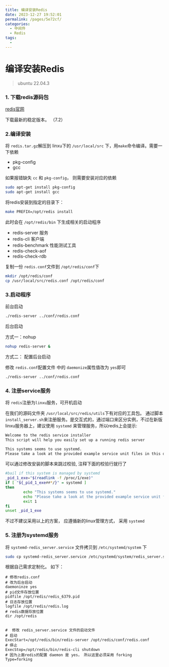 ```yaml
---
title: 编译安装Redis
date: 2023-12-27 19:52:01
permalink: /pages/5e72cf/
categories:
  - 中间件
  - Redis
tags:
  - 
---
```

#  编译安装Redis

> ubuntu 22.04.3

### 1. 下载redis源码包

[redis官网](https://redis.io/)

下载最新的稳定版本。 （7.2）

### 2.编译安装

将 `redis.tar.gz`解压到 linxu下的 `/usr/local/src` 下，用`make`命令编译。需要一下依赖

- pkg-config
- gcc

如果报错缺失 `cc` 和 `pkg-config`， 则需要安装对应的依赖

```bash
sudo apt-get install pkg-config
sudo apt-get install gcc
```

将redis安装到指定的目录下：

```bash
make PREFIX=/opt/redis install
```

此时会在 `/opt/redis/bin` 下生成相关的启动程序

- redis-server  服务
- redis-cli 客户端
- redis-benchmark 性能测试工具
- redis-check-aof  
- redis-check-rdb

复制一份 `redis.conf`文件到 `/opt/redis/conf`下

```bash
mkdir /opt/redis/conf
cp /usr/local/src/redis.conf /opt/redis/conf
```

### 3.启动程序

前台启动

```bash
./redis-server ../conf/redis.conf 
```

后台启动

方式一：nohup 

```bash
nohup redis-server &
```

方式二： 配置后台启动

修改 `redis.conf`配置文件 中的 `daemonize`属性值改为 `yes`即可

```bash
./redis-server ../conf/redis.conf
```

### 4. 注册service服务

将 `redis`注册为`linxu`服务，可开机启动

在我们的源码文件夹 `/usr/local/src/redis/utils`下有对应的工具包。 通过脚本 `install_server.sh`来注册服务。是交互式的，通过端口来区分实例，不过在新版linxu服务器上，建议使用 `systemd` 来管理服务，所以redis上会提示:

```bash
Welcome to the redis service installer
This script will help you easily set up a running redis server

This systems seems to use systemd.
Please take a look at the provided example service unit files in this directory, and adapt and install them. Sorry!
```

可以通过修改安装的脚本来跳过校验, 注释下面的校验行就行了

```bash
#bail if this system is managed by systemd
_pid_1_exe="$(readlink -f /proc/1/exe)"
if [ "${_pid_1_exe##*/}" = systemd ]
then
        echo "This systems seems to use systemd."
        echo "Please take a look at the provided example service unit files in this directory, and adapt and install them. Sorry!"
        exit 1
fi
unset _pid_1_exe
```

不过不建议采用以上的方案， 应遵循新的linux管理方式， 采用  `systemd`

### 5. 注册为systemd服务

将 `systemd-redis_server.service`  文件拷贝到 `/etc/systemd/system` 下

```bash
sudo cp systemd-redis_server.service /etc/systemd/system/redis_server.service
```

根据自己需求定制化。 如下：

```properties
# 修改redis.conf
# 改为后台启动
daemoninze yes
# pid文件存放位置
pidfile /opt/redis/redis_6379.pid
# 日志存放位置
logfile /opt/redis/redis.log
# redis数据存放位置
dir /opt/redis


#  修改 redis_server.service 文件的启动文件
# 启动
ExecStart=/opt/redis/bin/redis-server /opt/redis/conf/redis.conf
# 停止
ExecStop=/opt/redis/bin/redis-cli shutdown
# 因为上面redis的配置 daemon 是 yes， 所以这里必须采用 forking
Type=forking
```
